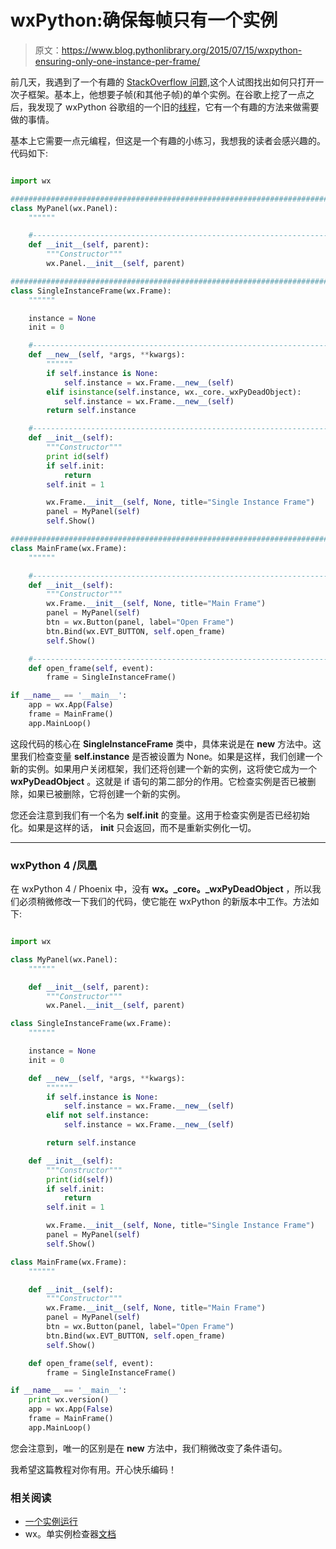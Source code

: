 # wxPython:确保每帧只有一个实例

> 原文：<https://www.blog.pythonlibrary.org/2015/07/15/wxpython-ensuring-only-one-instance-per-frame/>

前几天，我遇到了一个有趣的 [StackOverflow 问题](http://stackoverflow.com/q/31386570/393194),这个人试图找出如何只打开一次子框架。基本上，他想要子帧(和其他子帧)的单个实例。在谷歌上挖了一点之后，我发现了 wxPython 谷歌组的一个旧的[线程](https://groups.google.com/forum/#!topic/wxpython-users/VTPpXYZYHmM)，它有一个有趣的方法来做需要做的事情。

基本上它需要一点元编程，但这是一个有趣的小练习，我想我的读者会感兴趣的。代码如下:

```py

import wx

########################################################################
class MyPanel(wx.Panel):
    """"""

    #----------------------------------------------------------------------
    def __init__(self, parent):
        """Constructor"""
        wx.Panel.__init__(self, parent)

########################################################################
class SingleInstanceFrame(wx.Frame):
    """"""

    instance = None
    init = 0

    #----------------------------------------------------------------------
    def __new__(self, *args, **kwargs):
        """"""
        if self.instance is None:
            self.instance = wx.Frame.__new__(self)
        elif isinstance(self.instance, wx._core._wxPyDeadObject):
            self.instance = wx.Frame.__new__(self)
        return self.instance

    #----------------------------------------------------------------------
    def __init__(self):
        """Constructor"""
        print id(self)
        if self.init:
            return
        self.init = 1

        wx.Frame.__init__(self, None, title="Single Instance Frame")
        panel = MyPanel(self)
        self.Show()

########################################################################
class MainFrame(wx.Frame):
    """"""

    #----------------------------------------------------------------------
    def __init__(self):
        """Constructor"""
        wx.Frame.__init__(self, None, title="Main Frame")
        panel = MyPanel(self)
        btn = wx.Button(panel, label="Open Frame")
        btn.Bind(wx.EVT_BUTTON, self.open_frame)
        self.Show()

    #----------------------------------------------------------------------
    def open_frame(self, event):
        frame = SingleInstanceFrame()

if __name__ == '__main__':
    app = wx.App(False)
    frame = MainFrame()
    app.MainLoop()

```

这段代码的核心在 **SingleInstanceFrame** 类中，具体来说是在 **__new__** 方法中。这里我们检查变量 **self.instance** 是否被设置为 None。如果是这样，我们创建一个新的实例。如果用户关闭框架，我们还将创建一个新的实例，这将使它成为一个 **wxPyDeadObject** 。这就是 if 语句的第二部分的作用。它检查实例是否已被删除，如果已被删除，它将创建一个新的实例。

您还会注意到我们有一个名为 **self.init** 的变量。这用于检查实例是否已经初始化。如果是这样的话， **__init__** 只会返回，而不是重新实例化一切。

* * *

### wxPython 4 /凤凰

在 wxPython 4 / Phoenix 中，没有 **wx。_core。_wxPyDeadObject** ，所以我们必须稍微修改一下我们的代码，使它能在 wxPython 的新版本中工作。方法如下:

```py

import wx

class MyPanel(wx.Panel):
    """"""

    def __init__(self, parent):
        """Constructor"""
        wx.Panel.__init__(self, parent)

class SingleInstanceFrame(wx.Frame):
    """"""

    instance = None
    init = 0

    def __new__(self, *args, **kwargs):
        """"""
        if self.instance is None:
            self.instance = wx.Frame.__new__(self)
        elif not self.instance:
            self.instance = wx.Frame.__new__(self)

        return self.instance

    def __init__(self):
        """Constructor"""
        print(id(self))
        if self.init:
            return
        self.init = 1

        wx.Frame.__init__(self, None, title="Single Instance Frame")
        panel = MyPanel(self)
        self.Show()

class MainFrame(wx.Frame):
    """"""

    def __init__(self):
        """Constructor"""
        wx.Frame.__init__(self, None, title="Main Frame")
        panel = MyPanel(self)
        btn = wx.Button(panel, label="Open Frame")
        btn.Bind(wx.EVT_BUTTON, self.open_frame)
        self.Show()

    def open_frame(self, event):
        frame = SingleInstanceFrame()

if __name__ == '__main__':
    print wx.version()
    app = wx.App(False)
    frame = MainFrame()
    app.MainLoop()

```

您会注意到，唯一的区别是在 **__new__** 方法中，我们稍微改变了条件语句。

我希望这篇教程对你有用。开心快乐编码！

### 相关阅读

*   [一个实例运行](http://wiki.wxpython.org/OneInstanceRunning)
*   wx。单实例检查器[文档](http://wxpython.org/Phoenix/docs/html/SingleInstanceChecker.html)